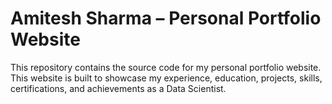 # Amitesh Sharma – Personal Portfolio Website
This repository contains the source code for my personal portfolio website. This website is built to showcase my experience, education, projects, skills, certifications, and achievements as a Data Scientist.

